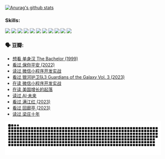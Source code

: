 
[![Anurag's github stats](https://github-readme-stats.vercel.app/api?username=w940853815)](https://github.com/anuraghazra/github-readme-stats)

### Skills:

<code><img height="32" src="https://cdn.jsdelivr.net/npm/simple-icons@v5/icons/python.svg"></code>
<code><img height="32" src="https://cdn.jsdelivr.net/npm/simple-icons@v5/icons/javascript.svg"></code>
<code><img height="32" src="https://cdn.jsdelivr.net/npm/simple-icons@v5/icons/django.svg"></code>
<code><img height="32" src="https://cdn.jsdelivr.net/npm/simple-icons@v5/icons/flask.svg"></code>
<code><img height="32" src="https://cdn.jsdelivr.net/npm/simple-icons@v5/icons/vuetify.svg"></code>
<code><img height="32" src="https://cdn.jsdelivr.net/npm/simple-icons@v5/icons/git.svg"></code>
<code><img height="32" src="https://cdn.jsdelivr.net/npm/simple-icons@v5/icons/docker.svg"></code>
<code><img height="32" src="https://cdn.jsdelivr.net/npm/simple-icons@v5/icons/postgresql.svg"></code>
<code><img height="32" src="https://cdn.jsdelivr.net/npm/simple-icons@v5/icons/elasticsearch.svg"></code>
<code><img height="32" src="https://cdn.jsdelivr.net/npm/simple-icons@v5/icons/macos.svg"></code>
<code><img height="32" src="https://cdn.jsdelivr.net/npm/simple-icons@v5/icons/linux.svg"></code>

### 🗣 豆瓣:

<!-- DOUBAN-ACTIVITIES:START -->
- [想看 单身汉 The Bachelor‎ (1999)](https://www.douban.com/people/136069238/status/4250318861/?_i=85139098)
- [看过 保你平安‎ (2022)](https://www.douban.com/people/136069238/status/4239139510/?_i=85139098)
- [读过 微信小程序开发实战](https://www.douban.com/people/136069238/status/4237321528/?_i=85139098)
- [看过 银河护卫队3 Guardians of the Galaxy Vol. 3‎ (2023)](https://www.douban.com/people/136069238/status/4236631849/?_i=85139098)
- [在读 微信小程序开发实战](https://www.douban.com/people/136069238/status/4230177692/?_i=85139098)
- [在读 美国增长的起落](https://www.douban.com/people/136069238/status/4220055912/?_i=85139098)
- [读过 AI·未来](https://www.douban.com/people/136069238/status/4220054171/?_i=85139098)
- [看过 满江红‎ (2023)](https://www.douban.com/people/136069238/status/4219146433/?_i=85139098)
- [看过 回廊亭‎ (2023)](https://www.douban.com/people/136069238/status/4215992758/?_i=85139098)
- [读过 梁庄十年](https://www.douban.com/people/136069238/status/4206664969/?_i=85139098)
<!-- DOUBAN-ACTIVITIES:END -->


![Snake animation](https://raw.githubusercontent.com/w940853815/w940853815/output/github-contribution-grid-snake.svg)

<!--
**w940853815/w940853815** is a ✨ _special_ ✨ repository because its `README.md` (this file) appears on your GitHub profile.

Here are some ideas to get you started:

- 🔭 I’m currently working on ...
- 🌱 I’m currently learning ...
- 👯 I’m looking to collaborate on ...
- 🤔 I’m looking for help with ...
- 💬 Ask me about ...
- 📫 How to reach me: ...
- 😄 Pronouns: ...
- ⚡ Fun fact: ...
-->
